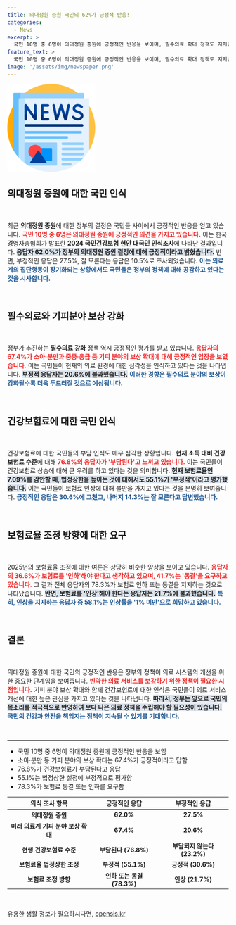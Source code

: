 ```yaml
---
title: 의대정원 증원 국민의 62%가 긍정적 반응!
categories:
  - News
excerpt: >
  국민 10명 중 6명이 의대정원 증원에 긍정적인 반응을 보이며, 필수의료 확대 정책도 지지받고 있다. 하지만 76.8%가 건강보험료 부담을 느끼고 있어, 보험료 인상에 대한 찬반 의견은 갈릴 전망이다. 클릭해 자세한 내용을 확인해 보세요!
feature_text: >
  국민 10명 중 6명이 의대정원 증원에 긍정적인 반응을 보이며, 필수의료 확대 정책도 지지받고 있다. 하지만 76.8%가 건강보험료 부담을 느끼고 있어, 보험료 인상에 대한 찬반 의견은 갈릴 전망이다. 클릭해 자세한 내용을 확인해 보세요!
image: '/assets/img/newspaper.png'
---
```


<p><img src="/assets/img/newspaper.png" alt="kimp 속보" /></p>

<h2 data-ke-size="size26">의대정원 증원에 대한 국민 인식</h2>

<p data-ke-size="size16">&nbsp;</p>

<p>최근 <strong>의대정원 증원</strong>에 대한 정부의 결정은 국민들 사이에서 긍정적인 반응을 얻고 있습니다. <b><span style="color: #ee2323;">국민 10명 중 6명은 의대정원 증원에 긍정적인 의견을 가지고 있습니다.</span></b> 이는 한국경영자총협회가 발표한 <strong>2024 국민건강보험 현안 대국민 인식조사</strong>에 나타난 결과입니다. <b><span style="background-color: #21538527;">응답자 62.0%가 정부의 의대정원 증원 결정에 대해 긍정적이라고 밝혔습니다.</span></b> 반면, 부정적인 응답은 27.5%, 잘 모른다는 응답은 10.5%로 조사되었습니다. <b><span style="color: #1a5490;">이는 의료계의 집단행동이 장기화되는 상황에서도 국민들은 정부의 정책에 대해 공감하고 있다는 것을 시사합니다.</span></b></p>

<p data-ke-size="size16">&nbsp;</p>

<h2 data-ke-size="size26">필수의료와 기피분야 보상 강화</h2>

<p data-ke-size="size16">&nbsp;</p>

<p>정부가 추진하는 <b>필수의료 강화</b> 정책 역시 긍정적인 평가를 받고 있습니다. <b><span style="color: #ee2323;">응답자의 67.4%가 소아·분만과 중증·응급 등 기피 분야의 보상 확대에 대해 긍정적인 입장을 보였습니다.</span></b> 이는 국민들이 현재의 의료 환경에 대한 심각성을 인식하고 있다는 것을 나타냅니다. <b><span style="background-color: #21538527;">부정적 응답자는 20.6%에 불과했습니다.</span></b> <b><span style="color: #1a5490;">이러한 경향은 필수의료 분야의 보상이 강화될수록 더욱 두드러질 것으로 예상됩니다.</span></b></p>

<p data-ke-size="size16">&nbsp;</p>

<h2 data-ke-size="size26">건강보험료에 대한 국민 인식</h2>

<p data-ke-size="size16">&nbsp;</p>

<p>건강보험료에 대한 국민들의 부담 인식도 매우 심각한 상황입니다. <b>현재 소득 대비 건강보험료 수준</b>에 대해 <b><span style="color: #ee2323;">76.8%의 응답자가 '부담된다'고 느끼고 있습니다.</span></b> 이는 국민들이 건강보험료 상승에 대해 큰 우려를 하고 있다는 것을 의미합니다. <b><span style="background-color: #21538527;">현재 보험료율인 7.09%를 감안할 때, 법정상한을 높이는 것에 대해서도 55.1%가 '부정적'이라고 평가했습니다.</span></b> 이는 국민들이 보험료 인상에 대해 불만을 가지고 있다는 것을 분명히 보여줍니다. <b><span style="color: #1a5490;">긍정적인 응답은 30.6%에 그쳤고, 나머지 14.3%는 잘 모른다고 답변했습니다.</span></b></p>

<p data-ke-size="size16">&nbsp;</p>

<h2 data-ke-size="size26">보험료율 조정 방향에 대한 요구</h2>

<p data-ke-size="size16">&nbsp;</p>

<p>2025년의 보험료율 조정에 대한 여론은 상당히 비슷한 양상을 보이고 있습니다. <b><span style="color: #ee2323;">응답자의 36.6%가 보험료를 '인하'해야 한다고 생각하고 있으며, 41.7%는 '동결'을 요구하고 있습니다.</span></b> 그 결과 전체 응답자의 78.3%가 보험료 인하 또는 동결을 지지하는 것으로 나타났습니다. <b><span style="background-color: #21538527;">반면, 보험료를 '인상'해야 한다는 응답자는 21.7%에 불과했습니다.</span></b> <b><span style="color: #1a5490;">특히, 인상을 지지하는 응답자 중 58.1%는 인상률을 '1% 미만'으로 희망하고 있습니다.</span></b></p>

<p data-ke-size="size16">&nbsp;</p>

<h2 data-ke-size="size26">결론</h2>

<p data-ke-size="size16">&nbsp;</p>

<p>의대정원 증원에 대한 국민의 긍정적인 반응은 정부의 정책이 의료 시스템의 개선을 위한 중요한 단계임을 보여줍니다. <b><span style="color: #ee2323;">빈약한 의료 서비스를 보강하기 위한 정책이 필요한 시점입니다.</span></b> 기피 분야 보상 확대와 함께 건강보험료에 대한 인식은 국민들이 의료 서비스 개선에 대한 높은 관심을 가지고 있다는 것을 나타냅니다. <b><span style="background-color: #21538527;">따라서, 정부는 앞으로 국민의 목소리를 적극적으로 반영하여 보다 나은 의료 정책을 수립해야 할 필요성이 있습니다.</span></b> <b><span style="color: #1a5490;">국민의 건강과 안전을 책임지는 정책이 지속될 수 있기를 기대합니다.</span></b></p>

<p data-ke-size="size16">&nbsp;</p>

<hr>

<ul>
    <li>국민 10명 중 6명이 의대정원 증원에 긍정적인 반응을 보임</li>
    <li>소아·분만 등 기피 분야의 보상 확대는 67.4%가 긍정적이라고 답함</li>
    <li>76.8%가 건강보험료가 부담된다고 응답</li>
    <li>55.1%는 법정상한 설정에 부정적으로 평가함</li>
    <li>78.3%가 보험료 동결 또는 인하를 요구함</li>
</ul>

<table style="width: 100%;">
    <thead>
        <tr>
            <th>의식 조사 항목</th>
            <th>긍정적인 응답</th>
            <th>부정적인 응답</th>
        </tr>
    </thead>
    <tbody>
        <tr>
            <td style="text-align: center; height: 17px;"><b>의대정원 증원</b></td>
            <td style="text-align: center; height: 17px;"><b>62.0%</b></td>
            <td style="text-align: center; height: 17px;"><b>27.5%</b></td>
        </tr>
        <tr>
            <td style="text-align: center; height: 17px;"><b>미래 의료계 기피 분야 보상 확대</b></td>
            <td style="text-align: center; height: 17px;"><b>67.4%</b></td>
            <td style="text-align: center; height: 17px;"><b>20.6%</b></td>
        </tr>
        <tr>
            <td style="text-align: center; height: 17px;"><b>현행 건강보험료 수준</b></td>
            <td style="text-align: center; height: 17px;"><b>부담된다 (76.8%)</b></td>
            <td style="text-align: center; height: 17px;"><b>부담되지 않는다 (23.2%)</b></td>
        </tr>
        <tr>
            <td style="text-align: center; height: 17px;"><b>보험료율 법정상한 조정</b></td>
            <td style="text-align: center; height: 17px;"><b>부정적 (55.1%)</b></td>
            <td style="text-align: center; height: 17px;"><b>긍정적 (30.6%)</b></td>
        </tr>
        <tr>
            <td style="text-align: center; height: 17px;"><b>보험료 조정 방향</b></td>
            <td style="text-align: center; height: 17px;"><b>인하 또는 동결 (78.3%)</b></td>
            <td style="text-align: center; height: 17px;"><b>인상 (21.7%)</b></td>
        </tr>
    </tbody>
</table>

<p data-ke-size="size16">&nbsp;</p>
유용한 생활 정보가 필요하시다면, <a href="https://opensis.kr" rel="dofollow">opensis.kr</a>


